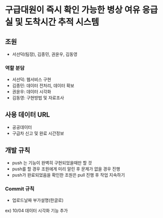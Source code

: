 # 구급대원이 즉시 확인 가능한 병상 여유 응급실 및 도착시간 추적 시스템

## 조원
* 서선덕(팀장), 김종민, 권윤우, 김동영

### 역할 분담
* 서선덕: 웹서비스 구현
* 김종민: 데이터 전처리, 데이터 확보
* 권윤우: 데이터 시각화
* 김동영: 구현방법 및 자료조사
  
## 사용 데이터 URL
* 공공데이터
* 구급차 신고 및 완료 시간정보

## 개발 규칙
* push 는 기능이 완벽히 구현되었을때만 할 것
* push를 할 경우 조원에게 미리 알린 후 문제가 없을 경우 진행
* push가 완료되었음을 확인한 조원은 pull 진행 후 작업 지속하기

### Commit 규칙
* 업로드날짜 부가설명(한글로)

ex) 10/04 데이터 시각화 기능 추가
